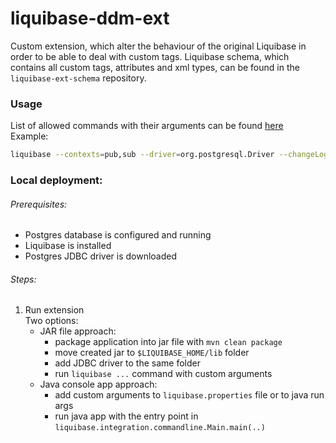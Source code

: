# liquibase-ddm-ext

Custom extension, which alter the behaviour of the original Liquibase in order to be able to deal with custom tags. Liquibase schema, which contains all custom tags, attributes and xml types, can be found in the `liquibase-ext-schema` repository.

### Usage
List of allowed commands with their arguments can be found [here](https://docs.liquibase.com/commands/home.html)  
Example:
```bash
liquibase --contexts=pub,sub --driver=org.postgresql.Driver --changeLogFile=main-liquibase.xml --url=jdbc:postgresql://localhost:5432/<dbname> --username=<username> --password=<password> --labels=!citus update
```

### Local deployment:
###### Prerequisites:

* Postgres database is configured and running
* Liquibase is installed
* Postgres JDBC driver is downloaded

###### Steps:

1. Run extension  
   Two options:
    * JAR file approach:
        * package application into jar file with `mvn clean package`
        * move created jar to `$LIQUIBASE_HOME/lib` folder
        * add JDBC driver to the same folder
        * run `liquibase ...` command with custom arguments
    * Java console app approach:
        * add custom arguments to `liquibase.properties` file or to java run args
        * run java app with the entry point in `liquibase.integration.commandline.Main.main(..)`

